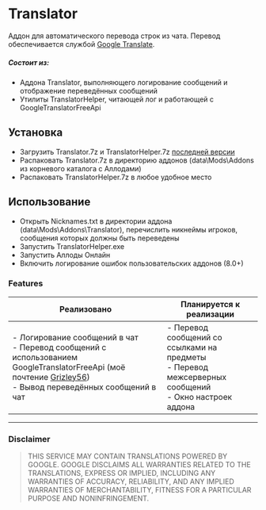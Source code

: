 # Translator
Аддон для автоматического перевода строк из чата. Перевод обеспечивается службой [Google Translate](https://translate.google.com/).
##### Состоит из:
 - Аддона Translator, выполняющего логирование сообщений и отображение переведённых сообщений
 - Утилиты TranslatorHelper, читающей лог и работающей с GoogleTranslatorFreeApi

## Установка
 - Загрузить Translator.7z и TranslatorHelper.7z [последней версии](https://github.com/IlliumIv/Translator/releases)
 - Распаковать Translator.7z в директорию аддонов (data\Mods\Addons из корневого каталога с Аллодами)
 - Распаковать TranslatorHelper.7z в любое удобное место

## Использование
 - Открыть Nicknames.txt в директории аддона (data\Mods\Addons\Translator), перечислить никнеймы игроков, сообщения которых должны быть переведены
 - Запустить TranslatorHelper.exe
 - Запустить Аллоды Онлайн
 - Включить логирование ошибок пользовательских аддонов (8.0+)

### Features
|Реализовано|Планируется к реализации|
|-----------|------------------------|
|- Логирование сообщений в чат<br>- Перевод сообщений с использованием GoogleTranslatorFreeApi (моё почтение [Grizley56](https://github.com/Grizley56/GoogleTranslateFreeApi))<br>- Вывод переведённых сообщений в чат|- Перевод сообщений со ссылками на предметы<br>- Перевод межсерверных сообщений<br>- Окно настроек аддона|
---
### Disclaimer
> THIS SERVICE MAY CONTAIN TRANSLATIONS POWERED BY GOOGLE. GOOGLE DISCLAIMS ALL WARRANTIES RELATED TO THE TRANSLATIONS, EXPRESS OR IMPLIED, INCLUDING ANY WARRANTIES OF ACCURACY, RELIABILITY, AND ANY IMPLIED WARRANTIES OF MERCHANTABILITY, FITNESS FOR A PARTICULAR PURPOSE AND NONINFRINGEMENT.